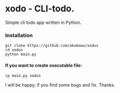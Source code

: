 # xodo - CLI-todo.
Simple cli todo app written in Python.


### Installation 
```
git clone https://github.com/akumawu/xodus
cd xodus
python main.py
```

#### If you want to create executable file:
```
cp main.py xodus
```

I will be happy, if you find some bugs and fix. Thanks.
